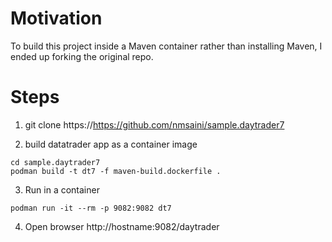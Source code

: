 # Motivation 
To build this project inside a Maven container rather than installing Maven, I ended up forking the original repo.

# Steps
1. git clone https://https://github.com/nmsaini/sample.daytrader7 

2. build datatrader app as a container image
```
cd sample.daytrader7
podman build -t dt7 -f maven-build.dockerfile .
```

3. Run in a container
```
podman run -it --rm -p 9082:9082 dt7
```

4. Open browser http://hostname:9082/daytrader

